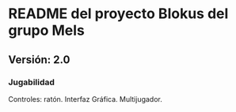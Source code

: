 # README del proyecto Blokus del grupo Mels

## Versión: 2.0
### Jugabilidad
Controles: ratón.
Interfaz Gráfica.
Multijugador.